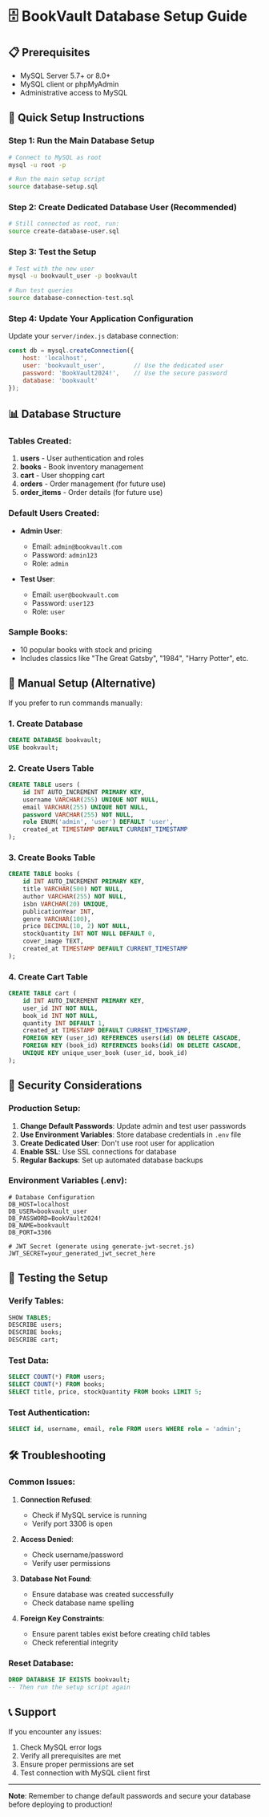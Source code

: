 # 🗄️ BookVault Database Setup Guide

## 📋 Prerequisites
- MySQL Server 5.7+ or 8.0+
- MySQL client or phpMyAdmin
- Administrative access to MySQL

## 🚀 Quick Setup Instructions

### Step 1: Run the Main Database Setup
```bash
# Connect to MySQL as root
mysql -u root -p

# Run the main setup script
source database-setup.sql
```

### Step 2: Create Dedicated Database User (Recommended)
```bash
# Still connected as root, run:
source create-database-user.sql
```

### Step 3: Test the Setup
```bash
# Test with the new user
mysql -u bookvault_user -p bookvault

# Run test queries
source database-connection-test.sql
```

### Step 4: Update Your Application Configuration
Update your `server/index.js` database connection:

```javascript
const db = mysql.createConnection({
    host: 'localhost',
    user: 'bookvault_user',        // Use the dedicated user
    password: 'BookVault2024!',    // Use the secure password
    database: 'bookvault'
});
```

## 📊 Database Structure

### Tables Created:
1. **users** - User authentication and roles
2. **books** - Book inventory management
3. **cart** - User shopping cart
4. **orders** - Order management (for future use)
5. **order_items** - Order details (for future use)

### Default Users Created:
- **Admin User**: 
  - Email: `admin@bookvault.com`
  - Password: `admin123`
  - Role: `admin`

- **Test User**: 
  - Email: `user@bookvault.com`
  - Password: `user123`
  - Role: `user`

### Sample Books:
- 10 popular books with stock and pricing
- Includes classics like "The Great Gatsby", "1984", "Harry Potter", etc.

## 🔧 Manual Setup (Alternative)

If you prefer to run commands manually:

### 1. Create Database
```sql
CREATE DATABASE bookvault;
USE bookvault;
```

### 2. Create Users Table
```sql
CREATE TABLE users (
    id INT AUTO_INCREMENT PRIMARY KEY,
    username VARCHAR(255) UNIQUE NOT NULL,
    email VARCHAR(255) UNIQUE NOT NULL,
    password VARCHAR(255) NOT NULL,
    role ENUM('admin', 'user') DEFAULT 'user',
    created_at TIMESTAMP DEFAULT CURRENT_TIMESTAMP
);
```

### 3. Create Books Table
```sql
CREATE TABLE books (
    id INT AUTO_INCREMENT PRIMARY KEY,
    title VARCHAR(500) NOT NULL,
    author VARCHAR(255) NOT NULL,
    isbn VARCHAR(20) UNIQUE,
    publicationYear INT,
    genre VARCHAR(100),
    price DECIMAL(10, 2) NOT NULL,
    stockQuantity INT NOT NULL DEFAULT 0,
    cover_image TEXT,
    created_at TIMESTAMP DEFAULT CURRENT_TIMESTAMP
);
```

### 4. Create Cart Table
```sql
CREATE TABLE cart (
    id INT AUTO_INCREMENT PRIMARY KEY,
    user_id INT NOT NULL,
    book_id INT NOT NULL,
    quantity INT DEFAULT 1,
    created_at TIMESTAMP DEFAULT CURRENT_TIMESTAMP,
    FOREIGN KEY (user_id) REFERENCES users(id) ON DELETE CASCADE,
    FOREIGN KEY (book_id) REFERENCES books(id) ON DELETE CASCADE,
    UNIQUE KEY unique_user_book (user_id, book_id)
);
```

## 🔐 Security Considerations

### Production Setup:
1. **Change Default Passwords**: Update admin and test user passwords
2. **Use Environment Variables**: Store database credentials in `.env` file
3. **Create Dedicated User**: Don't use root user for application
4. **Enable SSL**: Use SSL connections for database
5. **Regular Backups**: Set up automated database backups

### Environment Variables (.env):
```env
# Database Configuration
DB_HOST=localhost
DB_USER=bookvault_user
DB_PASSWORD=BookVault2024!
DB_NAME=bookvault
DB_PORT=3306

# JWT Secret (generate using generate-jwt-secret.js)
JWT_SECRET=your_generated_jwt_secret_here
```

## 🧪 Testing the Setup

### Verify Tables:
```sql
SHOW TABLES;
DESCRIBE users;
DESCRIBE books;
DESCRIBE cart;
```

### Test Data:
```sql
SELECT COUNT(*) FROM users;
SELECT COUNT(*) FROM books;
SELECT title, price, stockQuantity FROM books LIMIT 5;
```

### Test Authentication:
```sql
SELECT id, username, email, role FROM users WHERE role = 'admin';
```

## 🛠️ Troubleshooting

### Common Issues:

1. **Connection Refused**:
   - Check if MySQL service is running
   - Verify port 3306 is open

2. **Access Denied**:
   - Check username/password
   - Verify user permissions

3. **Database Not Found**:
   - Ensure database was created successfully
   - Check database name spelling

4. **Foreign Key Constraints**:
   - Ensure parent tables exist before creating child tables
   - Check referential integrity

### Reset Database:
```sql
DROP DATABASE IF EXISTS bookvault;
-- Then run the setup script again
```

## 📞 Support

If you encounter any issues:
1. Check MySQL error logs
2. Verify all prerequisites are met
3. Ensure proper permissions are set
4. Test connection with MySQL client first

---

**Note**: Remember to change default passwords and secure your database before deploying to production!
